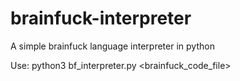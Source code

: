 # brainfuck-interpreter
A simple brainfuck language interpreter in python


Use:
python3 bf_interpreter.py <brainfuck_code_file>
